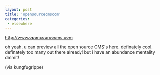 ```yaml
---
layout: post
title: 'opensourcecmscom'
categories:
 - elsewhere
---
```


<a href="http://www.opensourcecms.com">http://www.opensourcecms.com</a>



oh yeah. u can preview all the open source CMS's here. definately cool. definately too many out there already! but i have an abundance mentality dmmit!



(via kungfugrippe)

